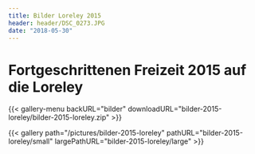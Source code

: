```yaml
---
title: Bilder Loreley 2015
header: header/DSC_0273.JPG
date: "2018-05-30"
---
```


# Fortgeschrittenen Freizeit 2015 auf die Loreley

{{< gallery-menu backURL="bilder" downloadURL="bilder-2015-loreley/bilder-2015-loreley.zip" >}}

{{< gallery path="/pictures/bilder-2015-loreley" pathURL="bilder-2015-loreley/small" largePathURL="bilder-2015-loreley/large" >}}
